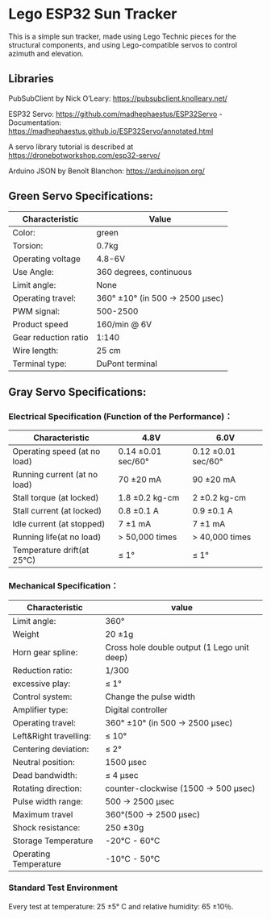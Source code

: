 # Lego ESP32 Sun Tracker

This is a simple sun tracker, made using Lego Technic pieces for the structural components, and using Lego-compatible servos to control azimuth and elevation.

## Libraries

PubSubClient by Nick O’Leary: https://pubsubclient.knolleary.net/

ESP32 Servo: https://github.com/madhephaestus/ESP32Servo - Documentation: https://madhephaestus.github.io/ESP32Servo/annotated.html

A servo library tutorial is described at https://dronebotworkshop.com/esp32-servo/

Arduino JSON by Benoît Blanchon: https://arduinojson.org/

## Green Servo Specifications:

| Characteristic       | Value                          |
|----------------------|--------------------------------|
| Color:               | green                          |
| Torsion:             | 0.7kg                          |
| Operating voltage    | 4.8-6V                         |
| Use Angle:           | 360 degrees, continuous        |
| Limit angle:         | None                           |
| Operating travel:    | 360° ±10° (in 500 → 2500 μsec) |
| PWM signal:          | 500-2500                       |
| Product speed        | 160/min @ 6V                   |
| Gear reduction ratio | 1:140                          |
| Wire length:         | 25 cm                          |
| Terminal type:       | DuPont terminal                |

## Gray Servo Specifications:

### Electrical Specification (Function of the Performance)：

| Characteristic               | 4.8V               | 6.0V               |
|------------------------------|--------------------|--------------------|
| Operating speed (at no load) | 0.14 ±0.01 sec/60° | 0.12 ±0.01 sec/60° |
| Running current (at no load) | 70 ±20 mA          | 90 ±20 mA          |
| Stall torque (at locked)     | 1.8 ±0.2 kg-cm     | 2 ±0.2 kg-cm       |
| Stall current (at locked)    | 0.8 ±0.1 A         | 0.9 ±0.1 A         |
| Idle current (at stopped)    | 7 ±1 mA            | 7 ±1 mA            |
| Running life(at no load)     | > 50,000 times     | > 40,000 times     |
| Temperature drift(at 25°C)   | ≤ 1°               | ≤ 1°               |

### Mechanical Specification：

| Characteristic          | value                                       |
|-------------------------|---------------------------------------------|
| Limit angle:            | 360°                                        |
| Weight                  | 20 ±1g                                      |
| Horn gear spline:       | Cross hole double output (1 Lego unit deep) |
| Reduction ratio:        | 1/300                                       |
| excessive play:         | ≤ 1°                                        |
| Control system:         | Change the pulse width                      |
| Amplifier type:         | Digital controller                          |
| Operating travel:       | 360° ±10° (in 500 → 2500 μsec)              |
| Left&Right travelling:  | ≤ 10°                                       |
| Centering deviation:    | ≤ 2°                                        |
| Neutral position:       | 1500 μsec                                   |
| Dead bandwidth:         | ≤ 4 μsec                                    |
| Rotating direction:     | counter-clockwise (1500 → 500 μsec)         |
| Pulse width range:      | 500 → 2500 μsec                             |
| Maximum travel          | 360°(500 → 2500 μsec)                       |
| Shock resistance:       | 250 ±30g                                    |
| Storage Temperature     | -20°C - 60°C                                |
| Operating Temperature   | -10°C - 50°C                                |

### Standard Test Environment

Every test at temperature: 25 ±5° C and relative humidity: 65 ±10％.

